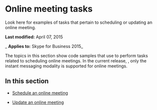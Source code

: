 
# Online meeting tasks
Look here for examples of tasks that pertain to scheduling or updating an online meeting.

 **Last modified:** April 07, 2015

 _ **Applies to:** Skype for Business 2015_

The topics in this section show code samples that use to perform tasks related to scheduling online meetings. In the current release, , only the instant messaging modality is supported for online meetings.


## In this section


- [Schedule an online meeting](ScheduleAnOnlineMeeting.md)
    
- [Update an online meeting](UpdateAnOnlineMeeting.md)
    
